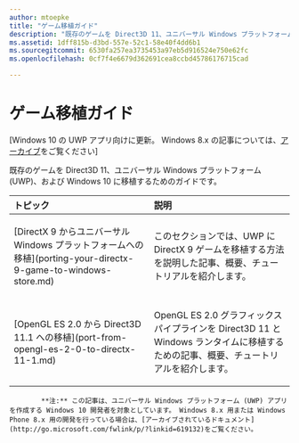 ```yaml
---
author: mtoepke
title: "ゲーム移植ガイド"
description: "既存のゲームを Direct3D 11、ユニバーサル Windows プラットフォーム (UWP)、および Windows 10 に移植するためのガイドです。"
ms.assetid: 1dff815b-d3bd-557e-52c1-58e40f4dd6b1
ms.sourcegitcommit: 6530fa257ea3735453a97eb5d916524e750e62fc
ms.openlocfilehash: 0cf7f4e6679d362691cea8ccbd45786176715cad

---
```


# ゲーム移植ガイド


\[Windows 10 の UWP アプリ向けに更新。 Windows 8.x の記事については、[アーカイブ](http://go.microsoft.com/fwlink/p/?linkid=619132)をご覧ください\]

既存のゲームを Direct3D 11、ユニバーサル Windows プラットフォーム (UWP)、および Windows 10 に移植するためのガイドです。

<table>
<colgroup>
<col width="50%" />
<col width="50%" />
</colgroup>
<thead>
<tr class="header">
<th align="left">トピック</th>
<th align="left">説明</th>
</tr>
</thead>
<tbody>
<tr class="odd">
<td align="left"><p>[DirectX 9 からユニバーサル Windows プラットフォームへの移植](porting-your-directx-9-game-to-windows-store.md)</p></td>
<td align="left"><p>このセクションでは、UWP に DirectX 9 ゲームを移植する方法を説明した記事、概要、チュートリアルを紹介します。</p></td>
</tr>
<tr class="even">
<td align="left"><p>[OpenGL ES 2.0 から Direct3D 11.1 への移植](port-from-opengl-es-2-0-to-directx-11-1.md)</p></td>
<td align="left"><p>OpenGL ES 2.0 グラフィックス パイプラインを Direct3D 11 と Windows ランタイムに移植するための記事、概要、チュートリアルを紹介します。</p></td>
</tr>
</tbody>
</table>

 

> 
            **注:** この記事は、ユニバーサル Windows プラットフォーム (UWP) アプリを作成する Windows 10 開発者を対象としています。 Windows 8.x 用または Windows Phone 8.x 用の開発を行っている場合は、[アーカイブされているドキュメント](http://go.microsoft.com/fwlink/p/?linkid=619132)をご覧ください。

 

 

 







<!--HONumber=Jun16_HO4-->


